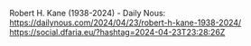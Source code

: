 Robert H. Kane (1938-2024) - Daily Nous: https://dailynous.com/2024/04/23/robert-h-kane-1938-2024/ https://social.dfaria.eu/?hashtag=2024-04-23T23:28:26Z
